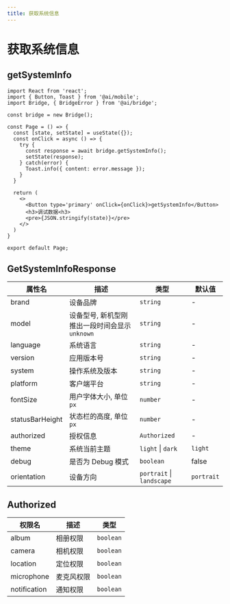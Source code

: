 ```yaml
---
title: 获取系统信息
---
```

# 获取系统信息

## getSystemInfo

```tsx | pure
import React from 'react';
import { Button, Toast } from '@ai/mobile';
import Bridge, { BridgeError } from '@ai/bridge';

const bridge = new Bridge();

const Page = () => {
  const [state, setState] = useState({});
  const onClick = async () => {
    try {
      const response = await bridge.getSystemInfo();
      setState(response);
    } catch(error) {
      Toast.info({ content: error.message });
    }
  }
  
  return (
    <>
      <Button type='primary' onClick={onClick}>getSystemInfo</Button>
      <h3>调试数据<h3>
      <pre>{JSON.stringify(state)}</pre>
    </>
  )
}

export default Page;
```


## GetSystemInfoResponse

| 属性名 | 描述 | 类型 | 默认值 |
| ---- | ---- | ---- | ---- |
| brand | 设备品牌 | `string` | - |
| model | 设备型号, 新机型刚推出一段时间会显示 `unknown` | `string` | - |
| language | 系统语言 | `string` | - |
| version | 应用版本号 | `string` | - |
| system | 操作系统及版本 | `string` | - |
| platform | 客户端平台 | `string` | - |
| fontSize | 用户字体大小, 单位 `px` | `number` | - |
| statusBarHeight | 状态栏的高度, 单位 `px` | `number` | - |
| authorized | 授权信息 | `Authorized` | - |
| theme | 系统当前主题 | `light` \| `dark` | `light` |
| debug | 是否为 Debug 模式 | `boolean` | false |
| orientation | 设备方向 | `portrait` \| `landscape` | `portrait` |

## Authorized

| 权限名 | 描述 | 类型 |
| ---- | ---- | ---- |
| album | 相册权限 | `boolean` | 
| camera | 相机权限 | `boolean` |
| location | 定位权限 | `boolean` |
| microphone | 麦克风权限 | `boolean` |
| notification | 通知权限 | `boolean` |
